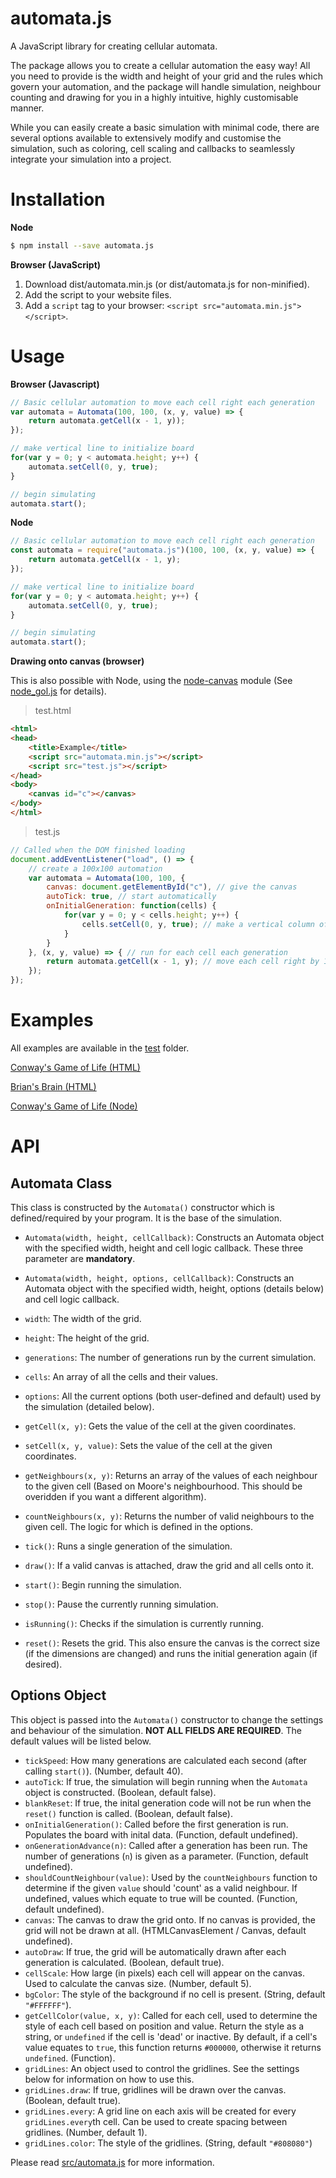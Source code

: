# automata.js
A JavaScript library for creating cellular automata.

The package allows you to create a cellular automation the easy way! All you need to provide is the width and height of your grid and the rules which govern your automation, and the package will handle simulation, neighbour counting and drawing for you in a highly intuitive, highly customisable manner.

While you can easily create a basic simulation with minimal code, there are several options available to extensively modify and customise the simulation, such as coloring, cell scaling and callbacks to seamlessly integrate your simulation into a project.

# Installation
**Node**
``` bash
$ npm install --save automata.js
```

**Browser (JavaScript)**
1. Download dist/automata.min.js (or dist/automata.js for non-minified).
2. Add the script to your website files.
2. Add a ```script``` tag to your browser: ```<script src="automata.min.js"></script>```.

# Usage
**Browser (Javascript)**
```javascript
// Basic cellular automation to move each cell right each generation
var automata = Automata(100, 100, (x, y, value) => {
    return automata.getCell(x - 1, y));
});

// make vertical line to initialize board
for(var y = 0; y < automata.height; y++) {
    automata.setCell(0, y, true);
}

// begin simulating
automata.start();
```

**Node**
```javascript
// Basic cellular automation to move each cell right each generation
const automata = require("automata.js")(100, 100, (x, y, value) => {
    return automata.getCell(x - 1, y);
});

// make vertical line to initialize board
for(var y = 0; y < automata.height; y++) {
    automata.setCell(0, y, true);
}

// begin simulating
automata.start();
```

**Drawing onto canvas (browser)**

This is also possible with Node, using the [node-canvas](https://github.com/Automattic/node-canvas) module (See [node_gol.js](https://github.com/Romejanic/automata.js/blob/master/test/node_gol.js) for details).

> test.html
```html
<html>
<head>
    <title>Example</title>
    <script src="automata.min.js"></script>
    <script src="test.js"></script>
</head>
<body>
    <canvas id="c"></canvas>
</body>
</html>
```
> test.js
```javascript
// Called when the DOM finished loading
document.addEventListener("load", () => {
    // create a 100x100 automation
    var automata = Automata(100, 100, {
        canvas: document.getElementById("c"), // give the canvas
        autoTick: true, // start automatically
        onInitialGeneration: function(cells) {
            for(var y = 0; y < cells.height; y++) {
                cells.setCell(0, y, true); // make a vertical column of cells at x = 0
            }
        }
    }, (x, y, value) => { // run for each cell each generation
        return automata.getCell(x - 1, y); // move each cell right by 1
    });
});
```

# Examples

All examples are available in the [test](https://github.com/Romejanic/automata.js/tree/master/test) folder.

[Conway's Game of Life (HTML)](https://github.com/Romejanic/automata.js/blob/master/test/gol.js)

[Brian's Brain (HTML)](https://github.com/Romejanic/automata.js/blob/master/test/briansbrain.js)

[Conway's Game of Life (Node)](https://github.com/Romejanic/automata.js/blob/master/test/node_gol.js)

# API

## Automata Class
This class is constructed by the `Automata()` constructor which is defined/required by your program. It is the base of the simulation.

- ``Automata(width, height, cellCallback)``: Constructs an Automata object with the specified width, height and cell logic callback. These three parameter are **mandatory**.
- ``Automata(width, height, options, cellCallback)``: Constructs an Automata object with the specified width, height, options (details below) and cell logic callback.
- ``width``: The width of the grid.
- ``height``: The height of the grid.
- ``generations``: The number of generations run by the current simulation.
- ``cells``: An array of all the cells and their values.

- ``options``: All the current options (both user-defined and default) used by the simulation (detailed below).

- ``getCell(x, y)``: Gets the value of the cell at the given coordinates.
- ``setCell(x, y, value)``: Sets the value of the cell at the given coordinates.
- ``getNeighbours(x, y)``: Returns an array of the values of each neighbour to the given cell (Based on Moore's neighbourhood. This should be overidden if you want a different algorithm).
- ``countNeighbours(x, y)``: Returns the number of valid neighbours to the given cell. The logic for which is defined in the options.
- ``tick()``: Runs a single generation of the simulation.
- ``draw()``: If a valid canvas is attached, draw the grid and all cells onto it.
- ``start()``: Begin running the simulation.
- ``stop()``: Pause the currently running simulation.
- ``isRunning()``: Checks if the simulation is currently running.
- ``reset()``: Resets the grid. This also ensure the canvas is the correct size (if the dimensions are changed) and runs the initial generation again (if desired).

## Options Object
This object is passed into the `Automata()` constructor to change the settings and behaviour of the simulation. **NOT ALL FIELDS ARE REQUIRED**. The default values will be listed below.

- ``tickSpeed``: How many generations are calculated each second (after calling `start()`). (Number, default 40).
- ``autoTick``: If true, the simulation will begin running when the `Automata` object is constructed. (Boolean, default false).
- ``blankReset``: If true, the inital generation code will not be run when the `reset()` function is called. (Boolean, default false).
- ``onInitialGeneration()``: Called before the first generation is run. Populates the board with inital data. (Function, default undefined).
- ``onGenerationAdvance(n)``: Called after a generation has been run. The number of generations (`n`) is given as a parameter. (Function, default undefined).
- ``shouldCountNeighbour(value)``: Used by the ``countNeighbours`` function to determine if the given `value` should 'count' as a valid neighbour. If undefined, values which equate to true will be counted. (Function, default undefined).
- ``canvas``: The canvas to draw the grid onto. If no canvas is provided, the grid will not be drawn at all. (HTMLCanvasElement / Canvas, default undefined).
- ``autoDraw``: If true, the grid will be automatically drawn after each generation is calculated. (Boolean, default true).
- ``cellScale``: How large (in pixels) each cell will appear on the canvas. Used to calculate the canvas size. (Number, default 5).
- ``bgColor``: The style of the background if no cell is present. (String, default `"#FFFFFF"`).
- ``getCellColor(value, x, y)``: Called for each cell, used to determine the style of each cell based on position and value. Return the style as a string, or `undefined` if the cell is 'dead' or inactive. By default, if a cell's value equates to ``true``, this function returns ``#000000``, otherwise it returns ``undefined``. (Function).
- ``gridLines``: An object used to control the gridlines. See the settings below for information on how to use this.
- ``gridLines.draw``: If true, gridlines will be drawn over the canvas. (Boolean, default true).
- ``gridLines.every``: A grid line on each axis will be created for every ``gridLines.every``th cell. Can be used to create spacing between gridlines. (Number, default 1).
- ``gridLines.color``: The style of the gridlines. (String, default ``"#808080"``)

Please read [src/automata.js](https://github.com/Romejanic/automata.js/blob/master/src/automata.js) for more information.
